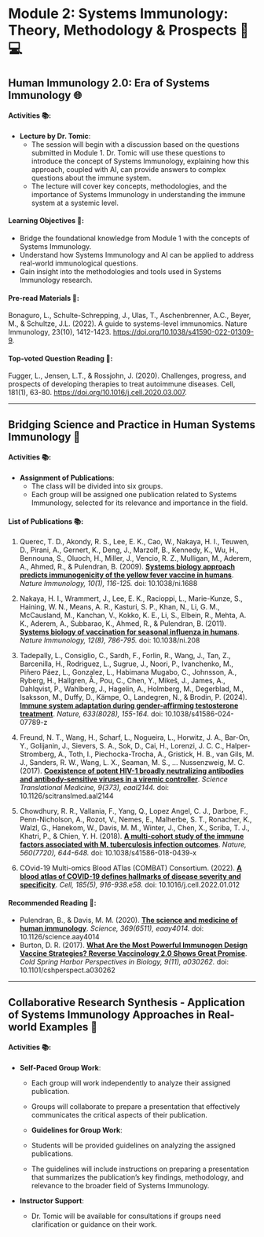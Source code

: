 # Module 2: Systems Immunology: Theory, Methodology & Prospects 🧬💻

## Human Immunology 2.0: Era of Systems Immunology 🌐

#### Activities 📚:
- **Lecture by Dr. Tomic**:
  - The session will begin with a discussion based on the questions submitted in Module 1. Dr. Tomic will use these questions to introduce the concept of Systems Immunology, explaining how this approach, coupled with AI, can provide answers to complex questions about the immune system.
  - The lecture will cover key concepts, methodologies, and the importance of Systems Immunology in understanding the immune system at a systemic level.

#### Learning Objectives 🎯:
- Bridge the foundational knowledge from Module 1 with the concepts of Systems Immunology.
- Understand how Systems Immunology and AI can be applied to address real-world immunological questions.
- Gain insight into the methodologies and tools used in Systems Immunology research.

#### Pre-read Materials 📖:
Bonaguro, L., Schulte-Schrepping, J., Ulas, T., Aschenbrenner, A.C., Beyer, M., & Schultze, J.L. (2022). A guide to systems-level immunomics. Nature Immunology, 23(10), 1412-1423. https://doi.org/10.1038/s41590-022-01309-9.

#### Top-voted Question Reading 📖:
Fugger, L., Jensen, L.T., & Rossjohn, J. (2020). Challenges, progress, and prospects of developing therapies to treat autoimmune diseases. Cell, 181(1), 63-80. https://doi.org/10.1016/j.cell.2020.03.007.

---

## Bridging Science and Practice in Human Systems Immunology 🔬

#### Activities 📚:

- **Assignment of Publications**:
  - The class will be divided into six groups.
  - Each group will be assigned one publication related to Systems Immunology, selected for its relevance and importance in the field.

#### List of Publications 📚:
1. Querec, T. D., Akondy, R. S., Lee, E. K., Cao, W., Nakaya, H. I., Teuwen, D., Pirani, A., Gernert, K., Deng, J., Marzolf, B., Kennedy, K., Wu, H., Bennouna, S., Oluoch, H., Miller, J., Vencio, R. Z., Mulligan, M., Aderem, A., Ahmed, R., & Pulendran, B. (2009). [**Systems biology approach predicts immunogenicity of the yellow fever vaccine in humans**](https://doi.org/10.1038/ni.1688). *Nature Immunology, 10(1), 116-125.* doi: 10.1038/ni.1688

2. Nakaya, H. I., Wrammert, J., Lee, E. K., Racioppi, L., Marie-Kunze, S., Haining, W. N., Means, A. R., Kasturi, S. P., Khan, N., Li, G. M., McCausland, M., Kanchan, V., Kokko, K. E., Li, S., Elbein, R., Mehta, A. K., Aderem, A., Subbarao, K., Ahmed, R., & Pulendran, B. (2011). [**Systems biology of vaccination for seasonal influenza in humans**](https://doi.org/10.1038/ni.208). *Nature Immunology, 12(8), 786-795.* doi: 10.1038/ni.208

3. Tadepally, L., Consiglio, C., Sardh, F., Forlin, R., Wang, J., Tan, Z., Barcenilla, H., Rodriguez, L., Sugrue, J., Noori, P., Ivanchenko, M., Piñero Páez, L., Gonzalez, L., Habimana Mugabo, C., Johnsson, A., Ryberg, H., Hallgren, Å., Pou, C., Chen, Y., Mikeš, J., James, A., Dahlqvist, P., Wahlberg, J., Hagelin, A., Holmberg, M., Degerblad, M., Isaksson, M., Duffy, D., Kämpe, O., Landegren, N., & Brodin, P. (2024). [**Immune system adaptation during gender-affirming testosterone treatment**](https://doi.org/10.1038/s41586-024-07789-z). *Nature, 633(8028), 155-164.* doi: 10.1038/s41586-024-07789-z

4. Freund, N. T., Wang, H., Scharf, L., Nogueira, L., Horwitz, J. A., Bar-On, Y., Golijanin, J., Sievers, S. A., Sok, D., Cai, H., Lorenzi, J. C. C., Halper-Stromberg, A., Toth, I., Piechocka-Trocha, A., Gristick, H. B., van Gils, M. J., Sanders, R. W., Wang, L. X., Seaman, M. S., … Nussenzweig, M. C. (2017). [**Coexistence of potent HIV-1 broadly neutralizing antibodies and antibody-sensitive viruses in a viremic controller**](https://doi.org/10.1126/scitranslmed.aal2144). *Science Translational Medicine, 9(373), eaal2144.* doi: 10.1126/scitranslmed.aal2144

5. Chowdhury, R. R., Vallania, F., Yang, Q., Lopez Angel, C. J., Darboe, F., Penn-Nicholson, A., Rozot, V., Nemes, E., Malherbe, S. T., Ronacher, K., Walzl, G., Hanekom, W., Davis, M. M., Winter, J., Chen, X., Scriba, T. J., Khatri, P., & Chien, Y. H. (2018). [**A multi-cohort study of the immune factors associated with M. tuberculosis infection outcomes**](https://doi.org/10.1038/s41586-018-0439-x). *Nature, 560(7720), 644-648.* doi: 10.1038/s41586-018-0439-x

6. COvid-19 Multi-omics Blood ATlas (COMBAT) Consortium. (2022). [**A blood atlas of COVID-19 defines hallmarks of disease severity and specificity**](https://doi.org/10.1016/j.cell.2022.01.012). *Cell, 185(5), 916-938.e58.* doi: 10.1016/j.cell.2022.01.012

#### Recommended Reading 📖:
- Pulendran, B., & Davis, M. M. (2020). [**The science and medicine of human immunology**](https://doi.org/10.1126/science.aay4014). *Science, 369(6511), eaay4014.* doi: 10.1126/science.aay4014
- Burton, D. R. (2017). [**What Are the Most Powerful Immunogen Design Vaccine Strategies? Reverse Vaccinology 2.0 Shows Great Promise**](https://doi.org/10.1101/cshperspect.a030262). *Cold Spring Harbor Perspectives in Biology, 9(11), a030262.* doi: 10.1101/cshperspect.a030262
---

## Collaborative Research Synthesis - Application of Systems Immunology Approaches in Real-world Examples 🤝

#### Activities 📚:
- **Self-Paced Group Work**:
  - Each group will work independently to analyze their assigned publication.
  - Groups will collaborate to prepare a presentation that effectively communicates the critical aspects of their publication.

  - **Guidelines for Group Work**:
  - Students will be provided guidelines on analyzing the assigned publications.
  - The guidelines will include instructions on preparing a presentation that summarizes the publication’s key findings, methodology, and relevance to the broader field of Systems Immunology.

- **Instructor Support**:
  - Dr. Tomic will be available for consultations if groups need clarification or guidance on their work.
